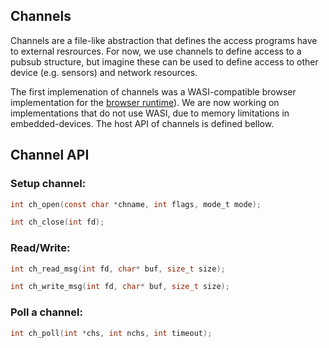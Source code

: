 ## Channels
Channels are a file-like abstraction that defines the access programs have to external resrources. For now, we use channels to define access to a pubsub structure, but imagine these can be used to define access to other device (e.g. sensors) and network resources.

The first implemenation of channels was a WASI-compatible browser implementation for the [browser runtime](https://github.com/conix-center/arena-runtime-browser)). We are now working on implementations that do not use WASI, due to memory limitations in embedded-devices. The host API of channels is defined bellow.

## Channel API

### Setup channel: 

```c
int ch_open(const char *chname, int flags, mode_t mode);
```

```c
int ch_close(int fd);
```

### Read/Write: 
```c
int ch_read_msg(int fd, char* buf, size_t size);
```

```c
int ch_write_msg(int fd, char* buf, size_t size);
```

### Poll a channel: 
```c
int ch_poll(int *chs, int nchs, int timeout);
```
